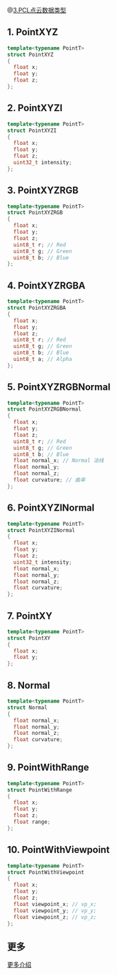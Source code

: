 @[3.PCL点云数据类型](这里写自定义目录标题)


## 1. PointXYZ

```CPP
template<typename PointT>
struct PointXYZ
{
  float x;
  float y;
  float z;
};
```
## 2. PointXYZI
```CPP
template<typename PointT>
struct PointXYZI
{
  float x;
  float y;
  float z;
  uint32_t intensity;
};
```
## 3. PointXYZRGB

```CPP
template<typename PointT>
struct PointXYZRGB
{
  float x;
  float y;
  float z;
  uint8_t r; // Red
  uint8_t g; // Green
  uint8_t b; // Blue
};
```
## 4. PointXYZRGBA

```CPP
template<typename PointT>
struct PointXYZRGBA
{
  float x;
  float y;
  float z;
  uint8_t r; // Red
  uint8_t g; // Green
  uint8_t b; // Blue
  uint8_t a; // Alpha
};
```
## 5. PointXYZRGBNormal

```CPP
template<typename PointT>
struct PointXYZRGBNormal
{
  float x;
  float y;
  float z;
  uint8_t r; // Red
  uint8_t g; // Green
  uint8_t b; // Blue
  float normal_x; // Normal 法线
  float normal_y;
  float normal_z;
  float curvature; // 曲率 
};
```
## 6. PointXYZINormal

```CPP
template<typename PointT>
struct PointXYZINormal
{
  float x;
  float y;
  float z;
  uint32_t intensity;
  float normal_x;
  float normal_y;
  float normal_z;
  float curvature;
};
```
## 7. PointXY
```CPP
template<typename PointT>
struct PointXY
{
  float x;
  float y;
};
```

## 8. Normal

```CPP
template<typename PointT>
struct Normal
{
  float normal_x;
  float normal_y;
  float normal_z;
  float curvature;
};
```


## 9. PointWithRange

```CPP
template<typename PointT>
struct PointWithRange
{
  float x;
  float y;
  float z;
  float range;
};
```

## 10. PointWithViewpoint

```CPP
template<typename PointT>
struct PointWithViewpoint
{
  float x;
  float y;
  float z;
  float viewpoint_x; // vp_x;
  float viewpoint_y; // vp_y;
  float viewpoint_z; // vp_z;
};
```
## 更多
[更多介绍](https://blog.csdn.net/u013925378/article/details/83537844)
